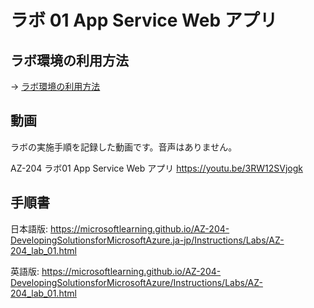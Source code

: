# ラボ 01 App Service Web アプリ


## ラボ環境の利用方法

→ [ラボ環境の利用方法](lab00cs.md)

## 動画

ラボの実施手順を記録した動画です。音声はありません。

AZ-204 ラボ01 App Service Web アプリ
https://youtu.be/3RW12SVjogk

## 手順書

日本語版:
https://microsoftlearning.github.io/AZ-204-DevelopingSolutionsforMicrosoftAzure.ja-jp/Instructions/Labs/AZ-204_lab_01.html

英語版:
https://microsoftlearning.github.io/AZ-204-DevelopingSolutionsforMicrosoftAzure/Instructions/Labs/AZ-204_lab_01.html